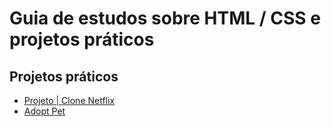 # Guia de estudos sobre HTML / CSS e projetos práticos

## Projetos práticos

- [Projeto | Clone Netflix](https://github.com/moouro/dio-desafio-github/tree/main/Estudos/HTML%20%26%20CSS/Projetos/clone-netflix)
- [Adopt Pet](https://github.com/moouro/front-end-study/tree/main/Estudos/HTML%20%26%20CSS/Projetos/dog-cards)
